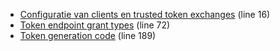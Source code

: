 

- [Configuratie van clients en trusted token exchanges](../src/Authorization.ts) (line 16)
- [Token endpoint grant types](../src/token/TokenEndpointHandler.ts) (line 72)
- [Token generation code](../src/token/TokenEndpointHandler.ts) (line 189)